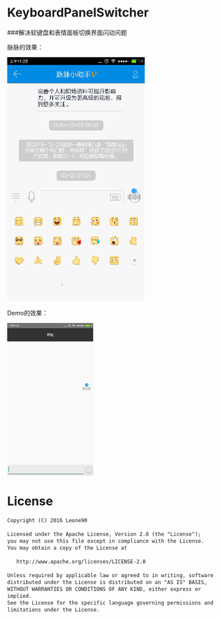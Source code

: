 # KeyboardPanelSwitcher
###解决软键盘和表情面板切换界面闪动问题

脉脉的效果：

![image](./screenshots/maimai.gif)

Demo的效果：

![](./screenshots/screenshot.gif)


License
=======

    Copyright (C) 2016 Leone90

    Licensed under the Apache License, Version 2.0 (the "License");
    you may not use this file except in compliance with the License.
    You may obtain a copy of the License at

       http://www.apache.org/licenses/LICENSE-2.0

    Unless required by applicable law or agreed to in writing, software
    distributed under the License is distributed on an "AS IS" BASIS,
    WITHOUT WARRANTIES OR CONDITIONS OF ANY KIND, either express or implied.
    See the License for the specific language governing permissions and
    limitations under the License.
